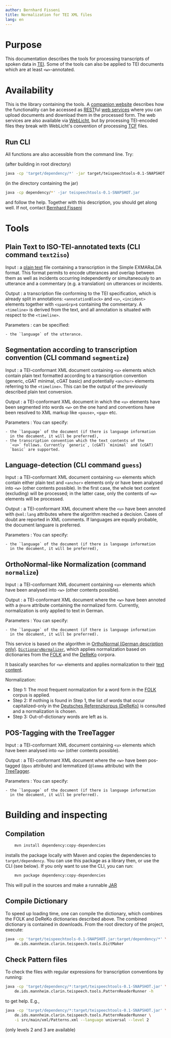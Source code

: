 ```yaml
---
author: Bernhard Fisseni
title: Normalization for TEI XML files
lang: en
---
```


# Purpose

This documentation describes the tools for processing transcripts of
spoken data in
[TEI](http://www.tei-c.org/release/doc/tei-p5-doc/en/html/TS.html).
Some of the tools can also be applied to TEI documents which are at
least `<w>`-annotated.


# Availability

This is the library containing the tools. A [companion
website](https://clarin.ids-mannheim.de/webstuhl) describes how the
functionality can be accessed as
[REST](https://en.wikipedia.org/wiki/Representational_state_transfer)ful
[web services](https://en.wikipedia.org/wiki/Web_service) where you
can upload documents and download them in the processed form.  The web
services are also available via
[WebLicht](https://weblicht.sfs.uni-tuebingen.de/), but by processing
TEI-encoded files they break with WebLicht's convention of processing
[TCF](https://weblicht.sfs.uni-tuebingen.de/weblichtwiki/index.php/The_TCF_Format)
files.


## Run CLI

All functions are also accessible from the command line.  Try:

(after building in root directory)
```sh
java -cp 'target/dependency/*' -jar target/teispeechtools-0.1-SNAPSHOT.jar
```

(in the directory containing the jar)

```sh
java -cp dependency/*' -jar teispeechtools-0.1-SNAPSHOT.jar
```

and follow the help. Together with this description, you should get
along well.  If not, contact [Bernhard
Fisseni](mailto:fisseni@ids-mannheim.de?subect=TEI+Transcription+tools)


# Tools

## Plain Text to ISO-TEI-annotated texts (CLI command `text2iso`)

Input
: a [plain text](https://en.wikipedia.org/wiki/Plain_text) file
  containing a transcription in the Simple EXMARaLDA format. This
  format permits to encode utterances and overlap between them as well
  as incidents occurring independently or simultaneously to an
  utterance and a commentary (e.g. a translation) on utterances or
  incidents.

Output
: a transcription file conforming to the TEI specification, which is
  already split in annotations: `<annotationBlock>` and `<u>`,
  `<incident>` elements together with `<spanGrp>`s containing the
  commentary. A `<timeline>` is derived from the text, and all
  annotation is situated with respect to the `<timeline>`.

Parameters
: can be specified:

    - the `language` of the utterance.


## Segmentation according to transcription convention (CLI command `segmentize`)

Input
: a TEI-conformant XML document containing `<u>` elements which
  contain plain text formatted according to a transcription convention
  (generic, cGAT minimal, cGAT basic) and potentially `<anchor>`
  elements referring to the `<timeline>`.  This can be the output of
  the previously described plain text conversion.
  
Output
: a TEI-conformant XML document in which the `<u>` elements have been
  segmented into words `<w>` on the one hand and conventions have been
  resolved to XML markup like `<pause>`, `<gap>` etc.
  
Parameters
: You can specify:

    - the `language` of the document (if there is language information
      in the document, it will be preferred),
    - the transcription convention which the text contents of the
      `<u>` follows. Currently `generic`, (cGAT) `minimal` and (cGAT)
      `basic` are supported.


## Language-detection (CLI command `guess`)

Input
: a TEI-conformant XML document containing `<u>` elements which
  contain either plain text and `<anchor>` elements only or have been
  analysed into `<w>` (other contents possible).  In the first case,
  the whole text content (excluding) will be processed; in the latter
  case, only the contents of `<w>` elements will be processed.
  
Output
: a TEI-conformant XML document where the `<u>` have been annoted with
  `@xml:lang` attributes where the algorithm reached a decision. Cases
  of doubt are reported in XML comments.  If languages are equally
  probable, the document languare is preferred.

Parameters
: You can specify:

    - the `language` of the document (if there is language information
      in the document, it will be preferred),


## OrthoNormal-like Normalization (command `normalize`)

Input
: a TEI-conformant XML document containing `<u>` elements which have
  been analysed into `<w>` (other contents possible).

Output
: a TEI-conformant XML document where the `<w>` have been annoted with
  a `@norm` attribute containing the normalized form.  Currently,
  normalization is only applied to text in German.

Parameters
: You can specify:

    - the `language` of the document (if there is language information
      in the document, it will be preferred).


This service is based on the algorithm in [OrthoNormal (German
description
only)](http://exmaralda.org/de/orthonormal-de/). [`DictionaryNormalizer`](target/apidocs/de/ids/mannheim/clarin/teispeech/tools/class-use/DictionaryNormalizer.html),
which applies normalization based on dictionaries from the
[FOLK](http://agd.ids-mannheim.de/folk.shtml) and the
[DeReKo](http://www1.ids-mannheim.de/kl/projekte/korpora.html)
corpora.

It basically searches for `<w>` elements and applies normalization to
their [text
content](https://www.w3schools.com/xml/prop_element_textcontent.asp).


Normalization:

- Step 1: The most frequent normalization for a word form in the
  [FOLK](http://agd.ids-mannheim.de/folk.shtml) corpus is applied.
- Step 2: If nothing is found in Step 1, the list of words that occur
  capitalized-only in the [Deutsches Referenzkorpus
  (DeReKo)](http://www1.ids-mannheim.de/kl/projekte/korpora.html)
  is consulted and a normalization is chosen.
- Step 3: Out-of-dictionary words are left as is.


## POS-Tagging with the TreeTagger

Input
: a TEI-conformant XML document containing `<u>` elements which have
  been analysed into `<w>` (other contents possible).

Output
: a TEI-conformant XML document where the `<w>` have been pos-tagged
  (`@pos` attribute) and lemmatized (`@lemma` attribute) with the
  [TreeTagger](http://www.cis.uni-muenchen.de/~schmid/tools/TreeTagger/).

Parameters
: You can specify:

    - the `language` of the document (if there is language information
      in the document, it will be preferred).


# Building and inspecting

## Compilation

```sh
    mvn install dependency:copy-dependencies
```

installs the package locally with Maven and copies the dependencies to
`target/dependency`.  You can use this package as a library then, or
use the CLI (see below).  If you only want to use the CLI, you can run:

```sh
    mvn package dependency:copy-dependencies
```

This will pull in the sources and make a runnable [JAR](https://en.wikipedia.org/wiki/JAR_%28file_format%29)



## Compile Dictionary

To speed up loading time, one can compile the dictionary, which
combines the FOLK and DeReKo dictionaries described above.  The
combined dictionary is contained in downloads.  From the root
directory of the project, execute:

```sh
java -cp 'target/teispeechtools-0.1-SNAPSHOT.jar:target/dependency/*' \
    de.ids.mannheim.clarin.teispeech.tools.DictMaker
```


## Check Pattern files

To check the files with regular expressions for transcription
conventions by running:

```sh
java -cp 'target/dependency/*:target/teispeechtools-0.1-SNAPSHOT.jar' \
    de.ids.mannheim.clarin.teispeech.tools.PatternReaderRunner -h
```

to get help. E.g.,

```sh
java -cp 'target/dependency/*:target/teispeechtools-0.1-SNAPSHOT.jar' \
    de.ids.mannheim.clarin.teispeech.tools.PatternReaderRunner \
    -i src/main/xml/Patterns.xml --language universal --level 2
```

(only levels 2 and 3 are available)
